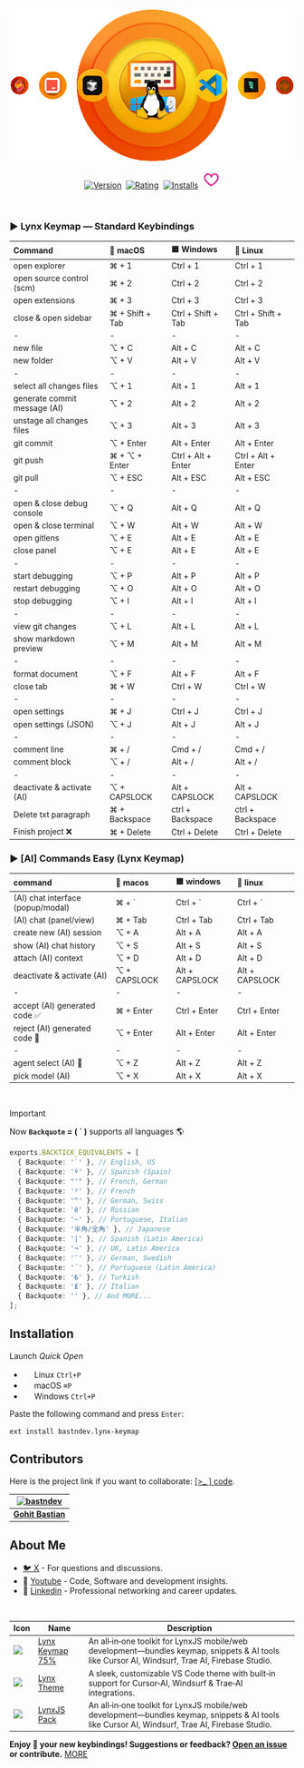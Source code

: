 [![Use Extension](https://raw.githubusercontent.com/bastndev/Lynx-Keymap/refs/heads/main/assets/images/banner.png)](https://github.com/bastndev/Lynx-Keymap)

<p align="center">
    <a href="https://marketplace.visualstudio.com/items?itemName=bastndev.lynx-keymap"><img src="https://vsmarketplacebadges.dev/version-short/bastndev.lynx-keymap.jpg?style=for-the-badge&colorA=fa9905&colorB=EEEEEE&color=000000&label=VERSION" alt="Version"></a>&nbsp;
    <a href="https://marketplace.visualstudio.com/items?itemName=bastndev.lynx-keymap"><img src="https://vsmarketplacebadges.dev/rating-short/bastndev.lynx-keymap.jpg?style=for-the-badge&colorA=e06a1e&colorB=EEEEEE&color=000000&label=Rating" alt="Rating"></a>&nbsp;
    <a href="https://marketplace.visualstudio.com/items?itemName=bastndev.lynx-keymap"><img src="https://vsmarketplacebadges.dev/installs-short/bastndev.lynx-keymap.jpg?style=for-the-badge&colorA=c83534&colorB=EEEEEE&color=000000&label=Installs" alt="Installs"></a>&nbsp;
    <a href="https://github.com/sponsors/bastndev"><img src="https://raw.githubusercontent.com/bastndev/Lynx-Keymap/main/assets/images/sponsor.png" width="30px" alt="Sponsor Github"></a>
</p>

</br>

### ► Lynx Keymap — Standard Keybindings

| Command                      | 🍎 macOS        | 🟦 Windows         | 🐧 Linux           |
| :--------------------------- | :-------------- | :----------------- | :----------------- |
| open explorer                | ⌘ + 1           | Ctrl + 1           | Ctrl + 1           |
| open source control (scm)    | ⌘ + 2           | Ctrl + 2           | Ctrl + 2           |
| open extensions              | ⌘ + 3           | Ctrl + 3           | Ctrl + 3           |
| close & open sidebar         | ⌘ + Shift + Tab | Ctrl + Shift + Tab | Ctrl + Shift + Tab |
| -                            | -               | -                  | -                  |
| new file                     | ⌥ + C           | Alt + C            | Alt + C            |
| new folder                   | ⌥ + V           | Alt + V            | Alt + V            |
| -                            | -               | -                  | -                  |
| select all changes files     | ⌥ + 1           | Alt + 1            | Alt + 1            |
| generate commit message (AI) | ⌥ + 2           | Alt + 2            | Alt + 2            |
| unstage all changes files    | ⌥ + 3           | Alt + 3            | Alt + 3            |
| git commit                   | ⌥ + Enter       | Alt + Enter        | Alt + Enter        |
| git push                     | ⌘ + ⌥ + Enter   | Ctrl + Alt + Enter | Ctrl + Alt + Enter |
| git pull                     | ⌥ + ESC         | Alt + ESC          | Alt + ESC          |
| -                            | -               | -                  | -                  |
| open & close debug console   | ⌥ + Q           | Alt + Q            | Alt + Q            |
| open & close terminal        | ⌥ + W           | Alt + W            | Alt + W            |
| open gitlens                 | ⌥ + E           | Alt + E            | Alt + E            |
| close panel                  | ⌥ + E           | Alt + E            | Alt + E            |
| -                            | -               | -                  | -                  |
| start debugging              | ⌥ + P           | Alt + P            | Alt + P            |
| restart debugging            | ⌥ + O           | Alt + O            | Alt + O            |
| stop debugging               | ⌥ + I           | Alt + I            | Alt + I            |
| -                            | -               | -                  | -                  |
| view git changes             | ⌥ + L           | Alt + L            | Alt + L            |
| show markdown preview        | ⌥ + M           | Alt + M            | Alt + M            |
| -                            | -               | -                  | -                  |
| format document              | ⌥ + F           | Alt + F            | Alt + F            |
| close tab                    | ⌘ + W           | Ctrl + W           | Ctrl + W           |
| -                            | -               | -                  | -                  |
| open settings                | ⌘ + J           | Ctrl + J           | Ctrl + J           |
| open settings (JSON)         | ⌥ + J           | Alt + J            | Alt + J            |
| -                            | -               | -                  | -                  |
| comment line                 | ⌘ + /           | Cmd + /            | Cmd + /            |
| comment block                | ⌥ + /           | Alt + /            | Alt + /            |
| -                            | -               | -                  | -                  |
| deactivate & activate (AI)   | ⌥ + CAPSLOCK    | Alt + CAPSLOCK     | Alt + CAPSLOCK     |
| Delete txt paragraph         | ⌘ + Backspace   | ctrl + Backspace   | ctrl + Backspace   |
| Finish project ❌            | ⌘ + Delete      | Ctrl + Delete      | Ctrl + Delete      |

### ► [AI] Commands Easy (Lynx Keymap)

| command                           | 🍎 macos     | 🟦 windows     | 🐧 linux       |
| :-------------------------------- | :----------- | :------------- | :------------- |
| (AI) chat interface (popup/modal) | ⌘ + `        | Ctrl + `       | Ctrl + `       |
| (AI) chat (panel/view)            | ⌘ + Tab      | Ctrl + Tab     | Ctrl + Tab     |
| create new (AI) session           | ⌥ + A        | Alt + A        | Alt + A        |
| show (AI) chat history            | ⌥ + S        | Alt + S        | Alt + S        |
| attach (AI) context               | ⌥ + D        | Alt + D        | Alt + D        |
| deactivate & activate (AI)        | ⌥ + CAPSLOCK | Alt + CAPSLOCK | Alt + CAPSLOCK |
| -                                 | -            | -              | -              |
| accept (AI) generated code ✅     | ⌘ + Enter    | Ctrl + Enter   | Ctrl + Enter   |
| reject (AI) generated code 🚫     | ⌥ + Enter    | Alt + Enter    | Alt + Enter    |
| -                                 | -            | -              | -              |
| agent select (AI) 🔁              | ⌥ + Z        | Alt + Z        | Alt + Z        |
| pick model (AI)                   | ⌥ + X        | Alt + X        | Alt + X        |

</br>

> [!IMPORTANT]
>
> Now **`Backquote` = ( ` )** supports all languages 🌎
>
> ```ts
> exports.BACKTICK_EQUIVALENTS = [
>   { Backquote: '`' }, // English, US
>   { Backquote: 'º' }, // Spanish (Spain)
>   { Backquote: "'" }, // French, German
>   { Backquote: '²' }, // French
>   { Backquote: '^' }, // German, Swiss
>   { Backquote: 'ё' }, // Russian
>   { Backquote: '~' }, // Portuguese, Italian
>   { Backquote: '半角/全角' }, // Japanese
>   { Backquote: '|' }, // Spanish (Latin America)
>   { Backquote: '¬' }, // UK, Latin America
>   { Backquote: '¨' }, // German, Swedish
>   { Backquote: '´' }, // Portuguese (Latin America)
>   { Backquote: '₺' }, // Turkish
>   { Backquote: '₤' }, // Italian
>   { Backquote: '' }, // And MORE...
> ];
> ```

## Installation

Launch _Quick Open_

- <img src="https://www.kernel.org/theme/images/logos/favicon.png" width=16 height=16/> Linux `Ctrl+P`
- <img src="https://developer.apple.com/favicon.ico" width=16 height=16/> macOS `⌘P`
- <img src="https://www.microsoft.com/favicon.ico" width=16 height=16/> Windows `Ctrl+P`

Paste the following command and press `Enter`:

```
ext install bastndev.lynx-keymap
```

## Contributors

Here is the project link if you want to collaborate: [[>\_ ] code](https://github.com/bastndev/Lynx-keymap).

| [![bastndev](https://github.com/bastndev.png?size=100)](https://www.bastndev.com/) |
| :--------------------------------------------------------------------------------: |
|                  **[Gohit Bastian](https://github.com/bastndev)**                  |

## About Me

- [🐦 X](https://twitter.com/bastndev) - For questions and discussions.
- 🔴 [Youtube](https://www.youtube.com/@bastndev?sub_confirmation=1) - Code, Software and development insights.
- 💼 [Linkedin](https://www.linkedin.com/in/bastndev) - Professional networking and career updates.

</br>

| Icon                                                                                                                                                                                                                                    | Name                                                          | Description                                                                                                                                     |
| --------------------------------------------------------------------------------------------------------------------------------------------------------------------------------------------------------------------------------------- | ------------------------------------------------------------- | ----------------------------------------------------------------------------------------------------------------------------------------------- |
| [<img src="https://bastndev.gallerycdn.vsassets.io/extensions/bastndev/lynx-keymap-75/0.2.0/1750804766630/Microsoft.VisualStudio.Services.Icons.Default">](https://marketplace.visualstudio.com/items?itemName=bastndev.lynx-keymap-75) | [Lynx Keymap 75%](https://github.com/bastndev/Lynx-Keymap-75) | An all‑in‑one toolkit for LynxJS mobile/web development—bundles keymap, snippets & AI tools like Cursor AI, Windsurf, Trae AI, Firebase Studio. |
| [<img src="https://bastndev.gallerycdn.vsassets.io/extensions/bastndev/lynx-theme/0.1.2/1744898058774/Microsoft.VisualStudio.Services.Icons.Default">](https://marketplace.visualstudio.com/items?itemName=bastndev.lynx-theme)         | [Lynx Theme](https://github.com/bastndev/Lynx-Theme)          | A sleek, customizable VS Code theme with built‑in support for Cursor‑AI, Windsurf & Trae‑AI integrations.                                       |
| [<img src="https://bastndev.gallerycdn.vsassets.io/extensions/bastndev/lynxjs-pack/0.1.8/1745206864969/Microsoft.VisualStudio.Services.Icons.Default">](https://marketplace.visualstudio.com/items?itemName=bastndev.lynxjs-pack)       | [LynxJS Pack](https://github.com/bastndev/LynxJs-Packge)      | An all‑in‑one toolkit for LynxJS mobile/web development—bundles keymap, snippets & AI tools like Cursor AI, Windsurf, Trae AI, Firebase Studio. |

**Enjoy 🎉 your new keybindings! Suggestions or feedback? [Open an issue](https://github.com/bastndev/Lynx-Keymap/issues) or contribute.**
[MORE](https://marketplace.visualstudio.com/publishers/bastndev)

